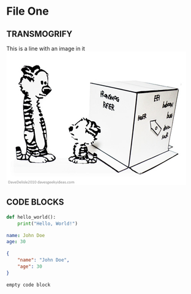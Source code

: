 # File One

## TRANSMOGRIFY

This is a line with an image in it ![TRANSMOGRIFY](../images/transmogrify.jpg)

## CODE BLOCKS

```python
def hello_world():
    print("Hello, World!")
```

```yaml
name: John Doe
age: 30
```

```json
{
    "name": "John Doe",
    "age": 30
}
```

```
empty code block
```

